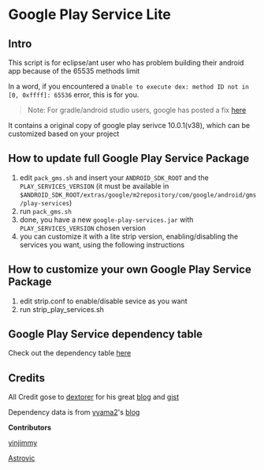 # Google Play Service Lite

## Intro
This script is for eclipse/ant user who has problem building their android app because of the 65535 methods limit

In a word, if you encountered a `Unable to execute dex: method ID not in [0, 0xffff]: 65536` error, this is for you.

> Note: For gradle/android studio users, google has posted a fix [here](http://developer.android.com/intl/ru/tools/building/multidex.html)

It contains a original copy of google play serivce 10.0.1(v38), which can be customized based on your project

## How to update full Google Play Service Package
1. edit `pack_gms.sh` and insert your `ANDROID_SDK_ROOT` and the `PLAY_SERVICES_VERSION` (it must be available in `$ANDROID_SDK_ROOT/extras/google/m2repository/com/google/android/gms/play-services`)
2. run `pack_gms.sh`
3. done, you have a new `google-play-services.jar` with `PLAY_SERVICES_VERSION` chosen version
4. you can customize it with a lite strip version, enabling/disabling the services you want, using the following instructions

## How to customize your own Google Play Service Package
1. edit strip.conf to enable/disable sevice as you want
2. run strip_play_services.sh

## Google Play Service dependency table
Check out the dependency table [here](docs/gps_dependency.md)

## Credits
All Credit gose to [dextorer](https://github.com/dextorer) for his great [blog](https://medium.com/@rotxed/dex-skys-the-limit-no-65k-methods-is-28e6cb40cf71#.627jhqeu8) and [gist](https://gist.github.com/dextorer/a32cad7819b7f272239b)

Dependency data is from [yyama2](http://qiita.com/yyama2)'s [blog](http://qiita.com/yyama2/items/ef717383f776429abaa4)

__Contributors__

[yinjimmy](https://github.com/yinjimmy)

[Astrovic](https://github.com/Astrovic)
